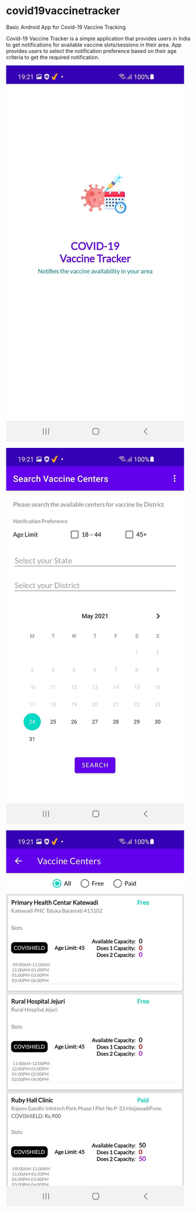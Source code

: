# covid19vaccinetracker
Basic Android App for Covid-19 Vaccine Tracking

Covid-19 Vaccine Tracker is a simple application that provides users in India to get notifications for available vaccine slots/sessions in their area.
App provides users to select the notification preference based on their age criteria to get the required notification. 

![alt text](https://github.com/gaurav7891/covid19vaccinetracker/blob/master/Screenshot_20210524-192129_VaccineTracker.jpg)


![alt text](https://github.com/gaurav7891/covid19vaccinetracker/blob/master/Screenshot_20210524-192135_VaccineTracker.jpg)


![alt text](https://github.com/gaurav7891/covid19vaccinetracker/blob/master/Screenshot_20210524-192150_VaccineTracker.jpg)
